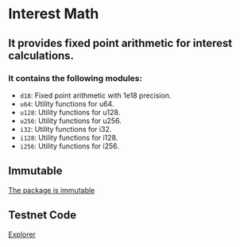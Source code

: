 # Interest Math

## It provides fixed point arithmetic for interest calculations.

### It contains the following modules:

-   `d18`: Fixed point arithmetic with 1e18 precision.
-   `u64`: Utility functions for u64.
-   `u128`: Utility functions for u128.
-   `u256`: Utility functions for u256.
-   `i32`: Utility functions for i32.
-   `i128`: Utility functions for i128.
-   `i256`: Utility functions for i256.

## Immutable

[The package is immutable](https://testnet.suivision.xyz/txblock/5eZ4W4JySQkVpCoZLsjoGxmtHbzqMcVp17akGzKKDTDz)

## Testnet Code

[Explorer](https://testnet.suivision.xyz/package/0xb4939698f1873771901021b5435569dadfd4e4d82d8d1005f30fa9771687d006?tab=Code)
